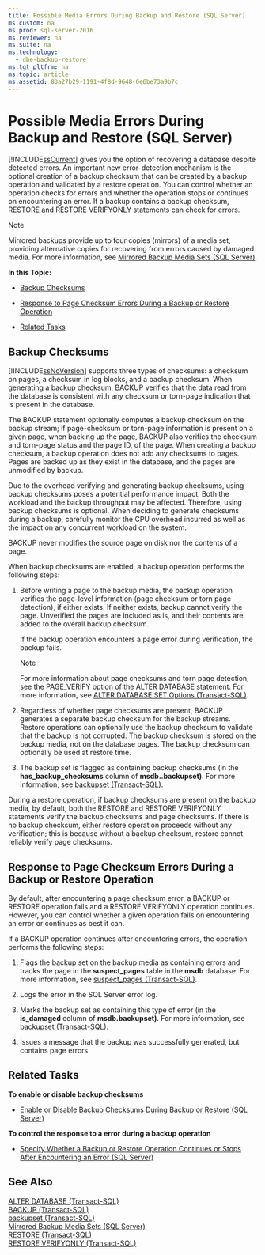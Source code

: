 ```yaml
---
title: Possible Media Errors During Backup and Restore (SQL Server)
ms.custom: na
ms.prod: sql-server-2016
ms.reviewer: na
ms.suite: na
ms.technology: 
  - dbe-backup-restore
ms.tgt_pltfrm: na
ms.topic: article
ms.assetid: 83a27b29-1191-4f8d-9648-6e6be73a9b7c
---
```

# Possible Media Errors During Backup and Restore (SQL Server)
  [!INCLUDE[ssCurrent](../../Topics/TopicNameContainA/includes/ssCurrent_md.md)] gives you the option of recovering a database despite detected errors. An important new error-detection mechanism is the optional creation of a backup checksum that can be created by a backup operation and validated by a restore operation. You can control whether an operation checks for errors and whether the operation stops or continues on encountering an error. If a backup contains a backup checksum, RESTORE and RESTORE VERIFYONLY statements can check for errors.  
  
> [!NOTE]  
>  Mirrored backups provide up to four copies (mirrors) of a media set, providing alternative copies for recovering from errors caused by damaged media. For more information, see [Mirrored Backup Media Sets &#40;SQL Server&#41;](../../Topics/TopicNameNotContainA/Mirrored-Backup-Media-Sets--SQL-Server-.md).  
  
 **In this Topic:**  
  
-   [Backup Checksums](#BckChecksums)  
  
-   [Response to Page Checksum Errors During a Backup or Restore Operation](#ResponsetoPageChecksumErrors)  
  
-   [Related Tasks](#RelatedTasks)  
  
##  <a name="BckChecksums"></a> Backup Checksums  
 [!INCLUDE[ssNoVersion](../../Topics/TopicNameContainA/includes/ssNoVersion_md.md)] supports three types of checksums: a checksum on pages, a checksum in log blocks, and a backup checksum. When generating a backup checksum, BACKUP verifies that the data read from the database is consistent with any checksum or torn-page indication that is present in the database.  
  
 The BACKUP statement optionally computes a backup checksum on the backup stream; if page-checksum or torn-page information is present on a given page, when backing up the page, BACKUP also verifies the checksum and torn-page status and the page ID, of the page. When creating a backup checksum, a backup operation does not add any checksums to pages. Pages are backed up as they exist in the database, and the pages are unmodified by backup.  
  
 Due to the overhead verifying and generating backup checksums, using backup checksums poses a potential performance impact. Both the workload and the backup throughput may be affected. Therefore, using backup checksums is optional. When deciding to generate checksums during a backup, carefully monitor the CPU overhead incurred as well as the impact on any concurrent workload on the system.  
  
 BACKUP never modifies the source page on disk nor the contents of a page.  
  
 When backup checksums are enabled, a backup operation performs the following steps:  
  
1.  Before writing a page to the backup media, the backup operation verifies the page-level information (page checksum or torn page detection), if either exists. If neither exists, backup cannot verify the page. Unverified the pages are included as is, and their contents are added to the overall backup checksum.  
  
     If the backup operation encounters a page error during verification, the backup fails.  
  
    > [!NOTE]  
    >  For more information about page checksums and torn page detection, see the PAGE_VERIFY option of the ALTER DATABASE statement. For more information, see [ALTER DATABASE SET Options &#40;Transact-SQL&#41;](../Topic/ALTER%20DATABASE%20SET%20Options%20\(Transact-SQL\).md).  
  
2.  Regardless of whether page checksums are present, BACKUP generates a separate backup checksum for the backup streams. Restore operations can optionally use the backup checksum to validate that the backup is not corrupted. The backup checksum is stored on the backup media, not on the database pages. The backup checksum can optionally be used at restore time.  
  
3.  The backup set is flagged as containing backup checksums (in the **has_backup_checksums** column of **msdb..backupset)**. For more information, see [backupset &#40;Transact-SQL&#41;](../Topic/backupset%20\(Transact-SQL\).md).  
  
 During a restore operation, if backup checksums are present on the backup media, by default, both the RESTORE and RESTORE VERIFYONLY statements verify the backup checksums and page checksums. If there is no backup checksum, either restore operation proceeds without any verification; this is because without a backup checksum, restore cannot reliably verify page checksums.  
  
## Response to Page Checksum Errors During a Backup or Restore Operation  
 By default, after encountering a page checksum error, a BACKUP or RESTORE operation fails and a RESTORE VERIFYONLY operation continues. However, you can control whether a given operation fails on encountering an error or continues as best it can.  
  
 If a BACKUP operation continues after encountering errors, the operation performs the following steps:  
  
1.  Flags the backup set on the backup media as containing errors and tracks the page in the **suspect_pages** table in the **msdb** database. For more information, see [suspect_pages &#40;Transact-SQL&#41;](../Topic/suspect_pages%20\(Transact-SQL\).md).  
  
2.  Logs the error in the SQL Server error log.  
  
3.  Marks the backup set as containing this type of error (in the **is_damaged** column of **msdb.backupset)**. For more information, see [backupset &#40;Transact-SQL&#41;](../Topic/backupset%20\(Transact-SQL\).md).  
  
4.  Issues a message that the backup was successfully generated, but contains page errors.  
  
##  <a name="RelatedTasks"></a> Related Tasks  
 **To enable or disable backup checksums**  
  
-   [Enable or Disable Backup Checksums During Backup or Restore &#40;SQL Server&#41;](../../Topics/TopicNameNotContainA/Enable-or-Disable-Backup-Checksums-During-Backup-or-Restore--SQL-Server-.md)  
  
 **To control the response to a error during a backup operation**  
  
-   [Specify Whether a Backup or Restore Operation Continues or Stops After Encountering an Error &#40;SQL Server&#41;](../../Topics/TopicNameContainA/Specify-Whether-a-Backup-or-Restore-Operation-Continues-or-Stops-After-Encountering-an-Error--SQL-Server-.md)  
  
## See Also  
 [ALTER DATABASE &#40;Transact-SQL&#41;](../Topic/ALTER%20DATABASE%20\(Transact-SQL\).md)   
 [BACKUP &#40;Transact-SQL&#41;](../Topic/BACKUP%20\(Transact-SQL\).md)   
 [backupset &#40;Transact-SQL&#41;](../Topic/backupset%20\(Transact-SQL\).md)   
 [Mirrored Backup Media Sets &#40;SQL Server&#41;](../../Topics/TopicNameNotContainA/Mirrored-Backup-Media-Sets--SQL-Server-.md)   
 [RESTORE &#40;Transact-SQL&#41;](../Topic/RESTORE%20\(Transact-SQL\).md)   
 [RESTORE VERIFYONLY &#40;Transact-SQL&#41;](../Topic/RESTORE%20VERIFYONLY%20\(Transact-SQL\).md)  
  
  
